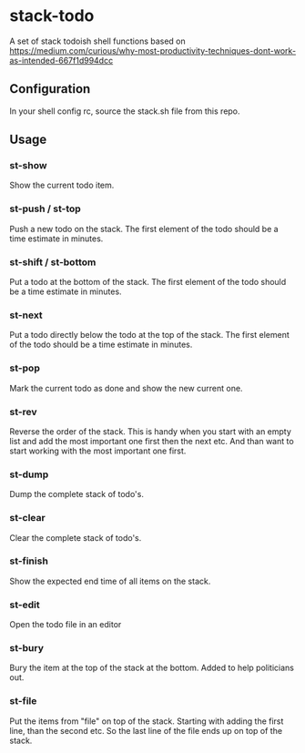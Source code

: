 # stack-todo

A set of stack todoish shell functions based on
<https://medium.com/curious/why-most-productivity-techniques-dont-work-as-intended-667f1d994dcc>

## Configuration

In your shell config rc, source the stack.sh file from this repo.

## Usage

### st-show

Show the current todo item.

### st-push / st-top

Push a new todo on the stack. The first element of the todo
should be a time estimate in minutes.

### st-shift / st-bottom

Put a todo at the bottom of the stack. The first element of the todo
should be a time estimate in minutes.

### st-next

Put a todo directly below the todo at the top of the stack. The first element
of the todo should be a time estimate in minutes.

### st-pop

Mark the current todo as done and show the new current one.

### st-rev

Reverse the order of the stack. This is handy when you start with an empty list
and add the most important one first then the next etc. And than want to start
working with the most important one first.

### st-dump

Dump the complete stack of todo's.

### st-clear

Clear the complete stack of todo's.

### st-finish

Show the expected end time of all items on the stack.

### st-edit

Open the todo file in an editor

### st-bury

Bury the item at the top of the stack at the bottom. Added to help politicians
out.

### st-file

Put the items from "file" on top of the stack. Starting with adding the first
line, than the second etc. So the last line of the file ends up on top of the
stack.

